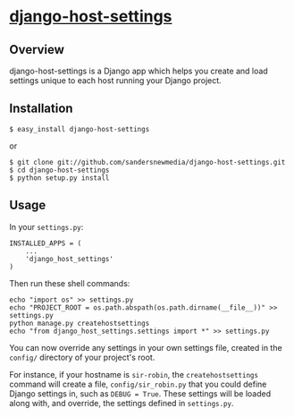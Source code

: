 [django-host-settings](http://github.com/sandersnewmedia/django-host-settings)
================================================================================

Overview
--------
django-host-settings is a Django app which helps you create and load settings unique to each host running your Django project.

Installation
------------

    $ easy_install django-host-settings

or

    $ git clone git://github.com/sandersnewmedia/django-host-settings.git
    $ cd django-host-settings
    $ python setup.py install

Usage
-----
In your `settings.py`:

    INSTALLED_APPS = (
        ...
        'django_host_settings'
    )

Then run these shell commands:

    echo "import os" >> settings.py
    echo "PROJECT_ROOT = os.path.abspath(os.path.dirname(__file__))" >> settings.py
    python manage.py createhostsettings
    echo "from django_host_settings.settings import *" >> settings.py
    
You can now override any settings in your own settings file, created in the `config/` directory of your project's root.

For instance, if your hostname is `sir-robin`, the `createhostsettings` command will create a file, `config/sir_robin.py` that you could define Django settings in, such as `DEBUG = True`.  These settings will be loaded along with, and override, the settings defined in `settings.py`.